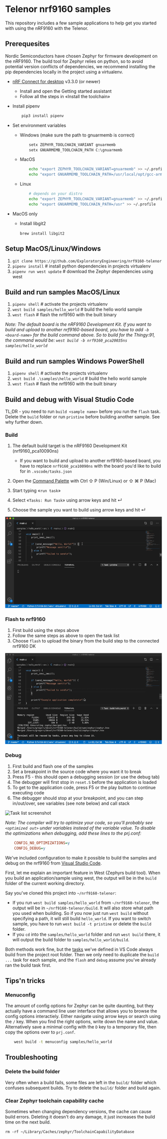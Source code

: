 # Telenor nrf9160 samples

This repository includes a few sample applications to help get you started with
using the nRF9160 with the Telenor.

## Prerequesites

Nordic Semiconductors have chosen Zephyr for firmware development on the
nRF9160. The build tool for Zephyr relies on python, so to avoid potential
version conflicts of dependencies, we recommend installing the pip dependencies
locally in the project using a virtualenv.

* [nRF Connect for desktop](https://www.nordicsemi.com/Software-and-tools/Development-Tools/nRF-Connect-for-desktop) v3.3.0 (or newer)
    * Install and open the Getting started assistant
    * Follow all the steps in «Install the toolchain»

* Install pipenv

    ```sh
        pip3 install pipenv
    ```

* Set environment variables
    * Windows (make sure the path to gnuarmemb is correct)

        ```bat
            setx ZEPHYR_TOOLCHAIN_VARIANT gnuarmemb
            setx GNUARMEMB_TOOLCHAIN_PATH C:\gnuarmemb
        ````
    
    * MacOS

        ```sh
            echo "export ZEPHYR_TOOLCHAIN_VARIANT=gnuarmemb" >> ~/.profile
            echo "export GNUARMEMB_TOOLCHAIN_PATH=/usr/local/opt/gcc-arm-none-eabi" >> ~/.profile
        ```
    
    * Linux

        ```sh
            # depends on your distro
            echo "export ZEPHYR_TOOLCHAIN_VARIANT=gnuarmemb" >> ~/.profile
            echo "export GNUARMEMB_TOOLCHAIN_PATH=/usr" >> ~/.profile
        ```

* MacOS only
    * Install libgit2

        `brew install libgit2`


## Setup MacOS/Linux/Windows

1. `git clone https://github.com/ExploratoryEngineering/nrf9160-telenor`
1. `pipenv install` # install python dependencies in projects virtualenv
1. `pipenv run west update` # download the Zephyr dependencies using west

## Build and run samples MacOS/Linux

1. `pipenv shell` # activate the projects virtualenv
1. `west build samples/hello_world` # build the hello world sample
1. `west flash` # flash the nrf9160 with the built binary

_Note: The default board is the nRF9160 Development Kit. If you want to build and upload to another nrf9160-based board, you have to add `-b <board-name>` for the build command above. So to build for the Thingy:91, the command would be: `west build -b nrf9160_pca20035ns samples/hello_world`_

## Build and run samples Windows PowerShell

1. `pipenv shell` # activate the projects virtualenv
1. `west build .\samples\hello_world` # build the hello world sample
1. `west flash` # flash the nrf9160 with the built binary


## Build and debug with Visual Studio Code

TL;DR - you need to run `build <sample name>` before you run the `flash` task. Delete the `build` folder or run `pristine` before building another sample. See why further down.

### Build

1. The default build target is the nRF9160 Development Kit (nrf9160_pca10090ns)

    * If you want to build and upload to another nrf9160-based board, you have to replace `nrf9160_pca10090ns` with the board you'd like to build for in `.vscode/tasks.json`

1. Open the [Command Palette](https://code.visualstudio.com/docs/getstarted/tips-and-tricks#_command-palette) with <key>Ctrl ⇧ P</key> (Win/Linux) or <key>⇧ ⌘ P</key> (Mac)
1. Start typing «`run task`»
1. Select «`Tasks: Run Task`» using arrow keys and hit <key>↵</key>
1. Choose the sample you want to build using arrow keys and hit <key>↵</key>

![Task list screenshot](img/build.gif)

### Flash to nrf9160

1. First build using the steps above
1. Follow the same steps as above to open the task list
1. Choose `flash` to upload the binary from the build step to the connected nrf9160 DK

![Task list screenshot](img/flash.gif)

### Debug

1. First build and flash one of the samples
1. Set a breakpoint in the source code where you want it to break
1. Press <key>F5</key> - this should open a debugging session (or use the debug tab)
1. The debugger will first stop in `reset.S` before the application is loaded
1. To get to the application code, press <key>F5</key> or the play button to continue executing code
1. The debugger should stop at your breakpoint, and you can step in/out/over, see variables (see note below) and call stack

![Task list screenshot](img/debug.gif)

_Note: The compiler will try to optimize your code, so you'll probably see `<optimized out>` under variables instead of the variable value. To disable the optimizations when debugging, add these lines to the prj.conf:_

```ini
    CONFIG_NO_OPTIMIZATIONS=y
    CONFIG_DEBUG=y
```

We've included configuration to make it possible to build the samples and debug on the nrf9160 from [Visual Studio Code](https://code.visualstudio.com/).

First, let me explain an important feature in West (Zephyrs build tool). When you build an application/sample using west, the output will be in the `build` folder of the current working directory.

Say you've cloned this project into `~/nrf9160-telenor`:
* If you run `west build samples/hello_world` from `~/nrf9160-telenor`, the output will be in `~/nrf9160-telenor/build`. It will also store what path you used when building. So if you now just run `west build` without specifying a path, it will still build `hello_world`. If you want to switch sample, you have to run `west build -t pristine` or delete the `build` folder.
* If you `cd` into the `samples/hello_world` folder and run `west build` there, it will output the build folder to `samples/hello_world/build`.

Both methods work fine, but the [tasks](https://code.visualstudio.com/docs/editor/tasks) we've defined in VS Code always build from the project root folder. Then we only need to duplicate the `build ...` task for each sample, and the `flash` and `debug` assume you've already ran the build task first.

## Tips'n tricks

### Menuconfig

The amount of config options for Zephyr can be quite daunting, but they actually have a command line user interface that allows you to browse the config options interactiely. Either navigate using arrow keys or search using the <key>`/`</key> key. When you find the right options, write down the name and value. Alternatively save a minimal config with the <key>`D`</key> key to a temporary file, then copy the options over to `prj.conf`.

```sh
    west build -t menuconfig samples/hello_world
```

## Troubleshooting

### Delete the build folder

Very often when a build fails, some files are left in the `build/` folder which confuses subsequent builds. Try to delete the `build/` folder and build again.

### Clear Zephyr toolchain capability cache

Sometimes when changing dependency versions, the cache can cause build errors.
Deleting it doesn't do any damage, it just increases the build time on the next
build.

    rm -rf ~/Library/Caches/zephyr/ToolchainCapabilityDatabase
